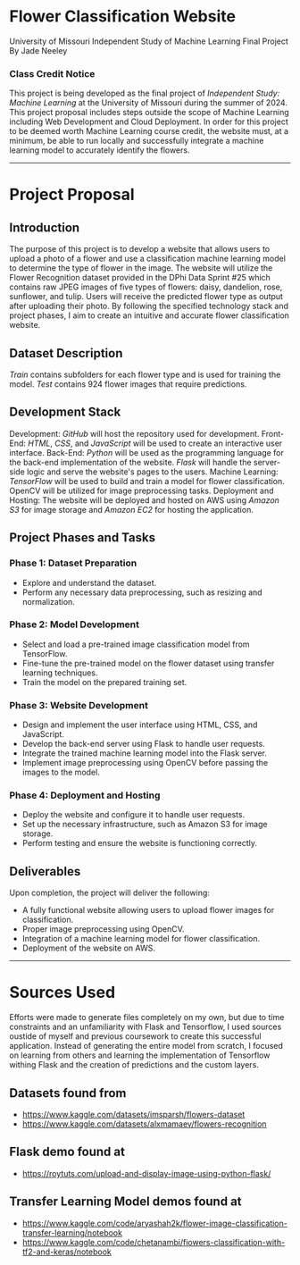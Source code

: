 # Flower Classification Website
University of Missouri Independent Study of Machine Learning Final Project
By Jade Neeley

### Class Credit Notice
This project is being developed as the final project of _Independent Study: Machine Learning_ at the University of Missouri during the summer of 2024. This project proposal includes steps outside the scope of Machine Learning including Web Development and Cloud Deployment. In order for this project to be deemed worth Machine Learning course credit, the website must, at a minimum, be able to run locally and successfully integrate a machine learning model to accurately identify the flowers.

__________________

# Project Proposal

## Introduction
The purpose of this project is to develop a website that allows users to upload a photo of a flower and use a classification machine learning model to determine the type of flower in the image. The website will utilize the Flower Recognition dataset provided in the DPhi Data Sprint #25 which contains raw JPEG images of five types of flowers: daisy, dandelion, rose, sunflower, and tulip. Users will receive the predicted flower type as output after uploading their photo. By following the specified technology stack and project phases, I aim to create an intuitive and accurate flower classification website.

## Dataset Description
_Train_ contains subfolders for each flower type and is used for training the model.
_Test_ contains 924 flower images that require predictions. 

## Development Stack
Development: _GitHub_ will host the repository used for development.
Front-End: _HTML_, _CSS_, and _JavaScript_ will be used to create an interactive user interface.
Back-End: _Python_ will be used as the programming language for the back-end implementation of the website. _Flask_ will handle the server-side logic and serve the website's pages to the users.
Machine Learning: _TensorFlow_ will be used to build and train a model for flower classification. OpenCV will be utilized for image preprocessing tasks.
Deployment and Hosting: The website will be deployed and hosted on AWS using _Amazon S3_ for image storage and _Amazon EC2_ for hosting the application. 

## Project Phases and Tasks
### Phase 1: Dataset Preparation
- Explore and understand the dataset.
- Perform any necessary data preprocessing, such as resizing and normalization.
### Phase 2: Model Development
- Select and load a pre-trained image classification model from TensorFlow.
- Fine-tune the pre-trained model on the flower dataset using transfer learning techniques.
- Train the model on the prepared training set.
### Phase 3: Website Development 
- Design and implement the user interface using HTML, CSS, and JavaScript.
- Develop the back-end server using Flask to handle user requests.
- Integrate the trained machine learning model into the Flask server.
- Implement image preprocessing using OpenCV before passing the images to the model.
### Phase 4: Deployment and Hosting
- Deploy the website and configure it to handle user requests.
- Set up the necessary infrastructure, such as Amazon S3 for image storage.
- Perform testing and ensure the website is functioning correctly.

## Deliverables
Upon completion, the project will deliver the following:
- A fully functional website allowing users to upload flower images for classification.
- Proper image preprocessing using OpenCV.
- Integration of a machine learning model for flower classification.
- Deployment of the website on AWS.

__________________

# Sources Used

Efforts were made to generate files completely on my own, but due to time constraints and an unfamiliarity with Flask and Tensorflow, I used sources oustide of myself and previous coursework to create this successful application. Instead of generating the entire model from scratch, I focused on learning from others and learning the implementation of Tensorflow withing Flask and the creation of predictions and the custom layers.

## Datasets found from 
 - https://www.kaggle.com/datasets/imsparsh/flowers-dataset
 - https://www.kaggle.com/datasets/alxmamaev/flowers-recognition

## Flask demo found at 
- https://roytuts.com/upload-and-display-image-using-python-flask/

## Transfer Learning Model demos found at 
- https://www.kaggle.com/code/aryashah2k/flower-image-classification-transfer-learning/notebook
- https://www.kaggle.com/code/chetanambi/fiowers-classification-with-tf2-and-keras/notebook
